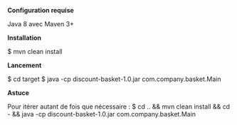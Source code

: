 **Configuration requise**

  Java 8 avec Maven 3+

**Installation**

  $ mvn clean install

**Lancement**

  $ cd target
  $ java -cp discount-basket-1.0.jar com.company.basket.Main

**Astuce**

  Pour itérer autant de fois que nécessaire : $ cd .. && mvn clean install && cd - && java -cp discount-basket-1.0.jar com.company.basket.Main
